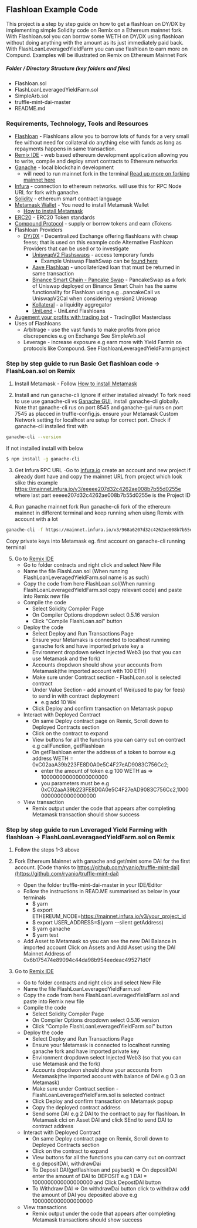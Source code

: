 ## Flashloan Example Code 

This project is a step by step guide on how to get a flashloan on DY/DX by implementing simple Solidity code on Remix on a 
Ethereum mainnet fork. With Flashloan.sol you can borrow some WETH on DY/DX using flashloan without doing anything with the amount as its just immediately paid back. With FlashLoanLeveragedYieldFarm you can use flashloan to earn more on Compund. Examples will be illustrated on Remix on Ethereum Mainnet Fork

##### Folder / Directory Structure (key folders and files)
  * Flashloan.sol
  * FlashLoanLeveragedYieldFarm.sol
  * SimpleArb.sol
  * truffle-mint-dai-master
  * README.md

### Requirements, Technology, Tools and Resources

* [Flashloan](https://coinmarketcap.com/alexandria/glossary/flash-loans) - Flashloans allow you to borrow lots of funds for a very small fee without need for collateral do anything else with funds as long as repayments happens in same transaction.
* [Remix IDE](https://remix.ethereum.org/) - web based ethereum development application allowing you to write, compile and deploy smart contracts to Ethereum networks
* [Ganache](https://www.trufflesuite.com/ganache) - local blockchain development
  - will need to run mainnet fork in the terminal [Read up more on forking mainnet here](https://ethereumdev.io/testing-your-smart-contract-with-existing-protocols-ganache-fork/)
* [Infura](https://infura.io/) - connection to ethereum networks. will use this for RPC Node URL for fork with ganache.
* [Solidity](https://docs.soliditylang.org/en/v0.7.4/) - ethereum smart contract language
* [Metamask Wallet](https://metamask.io/) - You need to install Metamask Wallet
   - [How to install Metamask](https://blog.wetrust.io/how-to-install-and-use-metamask-7210720ca047)
* [ERC20](https://docs.openzeppelin.com/contracts/2.x/api/token/erc20) - ERC20 Token standards
* [Compound Protocol](https://app.compound.finance/) - supply or borrow tokens and earn cTokens
* Flashloan Providers 
  * [DY/DX]() - Decentralized Exchange offering flashloans with cheap feess; that is used on this example code
  Alternative Flashloan Providers that can be used or to investigate
    * [UniswapV2 Flashswaps](https://docs.uniswap.org/protocol/V2/concepts/core-concepts/flash-swaps) - access temporary funds 
      - Example Uniswap FlashSwap can be [found here](https://github.com/Uniswap/uniswap-v2-periphery/blob/master/contracts/examples/ExampleFlashSwap.sol)
    * [Aave Flashloan](https://docs.aave.com/developers/guides/flash-loans) - uncollaterized loan that must be returned in same transaction
    * [Binance Smart Chain - Pancake Swap]() - PancakeSwap as a fork of Uniswap deployed on Binance Smart Chain has the same functionality for Flashloan using e.g ..pancakeCall vs UniswapV2Cal when considering version2 Uniswap
    * [Kollateral](https://www.kollateral.co/) - a liquidity aggregator 
    * [UniLend](https://docs.unilend.finance/the-protocol/flash-loan/performing-flashloan) - UniLend Flashloans
* [Augement your profits with trading bot](https://dappuniversity.teachable.com/courses/940808/lectures/24527435) - TradingBot Masterclass
* Uses of Flashloans
  * Arbitrage - use the vast funds to make profits from price discrepencies e.g on Exchange See SimpleArb.sol 
  * Leverage - increase exposure e.g earn more with Yield Farmin on protocols like Compound. See FlashloanLeveragedYieldFarm project


### Step by step guide to run Basic Get flashloan code -> FlashLoan.sol on Remix

1. Install Metamask - Follow [How to install Metamask](https://blog.wetrust.io/how-to-install-and-use-metamask-7210720ca047)

2. Install and run ganache-cli
Ignore if either installed already! To fork need to use use ganache-cli vs [Ganache GUI](https://www.trufflesuite.com/ganache), install ganache-cli globally. Note that ganache-cli rus on port 8545 and ganache-gui runs on port 7545 as placced in truffle-config.js. ensure your Metamask Custom Network setting for localhost are setup for correct port. 
Check if ganache-cli installed first with
```sh
ganache-cli --version
```
If not installed install with below
```sh
$ npm install -g ganache-cli
```
3. Get Infura RPC URL 
-Go to [infura.io](infura.io) create an account and new project if already dont have and copy the mainnet URL from project which look slike this example https://mainnet.infura.io/v3/eeeee207d32c4262ae008b7b55d0255e where last part eeeee207d32c4262ae008b7b55d0255e is the Project ID

4. Run ganache mainnet fork 
Run ganache-cli fork of the ethereum mainnet in different terminal and keep running when uisng Remix with account with a lot 
```sh
ganache-cli -f https://mainnet.infura.io/v3/968a6207d32c4262ae008b7b55d0255e 
```
Copy private keys into Metamask eg. first account on ganache-cli running terminal 

5. Go to [Remix IDE](https://remix.ethereum.org/) 
   - Go to folder contracts and right click and select New File 
   - Name the file FlashLoan.sol (When running FlashLoanLeveragedYieldFarm.sol name is as such)
   - Copy the code from here FlashLoan.sol(When running FlashLoanLeveragedYieldFarm.sol copy relevant code) and paste into Remix new file 
   - Compile the code 
     - Select Solidity Compiler Page
     - On Compiler Options dropdown select 0.5.16 version
     - Click "Compile FlashLoan.sol" button
   - Deploy the code 
     - Select Deploy and Run Transactions Page
     - Ensure your Metamaks is connected to localhost running ganache fork and have imported private key a
     - Environment dropdown select Injected Web3 (so that you can use Metamask and the fork)
     - Accounts dropdwon should show your accounts from Metamask(the imported account with 100 ETH)
     - Make sure under Contract section - FlashLoan.sol is selected contract
     - Under Value Section - add amount of Wei(used to pay for fees) to send in with contract deployment 
       - e.g add 10 Wei 
     - Click Deploy and confirm transaction on Metamask popup
   - Interact with Deployed Contract
     - On same Deploy contract page on Remix, Scroll down to Deployed Contracts section
     - Click on the contract to expand 
     - View buttons for all the functions you can carry out on contract e.g callFunction, getFlashloan
     - On getFlashloan enter the address of a token to borrow 
       e.g address WETH = 0xC02aaA39b223FE8D0A0e5C4F27eAD9083C756Cc2;
       - enter the amount of token e.g 100 WETH as => 100000000000000000000
       - you parameters must be e.g 0xC02aaA39b223FE8D0A0e5C4F27eAD9083C756Cc2,100000000000000000000
   - View transaction 
       - Remix output under the code that appears after completing Metamask transaction should show success


### Step by step guide to run Leveraged Yield Farming with flashloan -> FlashLoanLeveragaedYieldFarm.sol on Remix

1. Follow the steps 1-3 above

2. Fork Ethereum Mainnet with ganache and get/mint some DAI for the first account. [Code thanks to https://github.com/ryanio/truffle-mint-dai](https://github.com/ryanio/truffle-mint-dai)
   - Open the folder truffle-mint-dai-master in your IDE/Editor 
   - Follow the instructions in READ.ME summarised as below in your terminals
     - $ yarn
     - $ export ETHEREUM_NODE=https://mainnet.infura.io/v3/your_project_id
     - $ export USER_ADDRESS=$(yarn --silent getAddress)
     - $ yarn ganache 
     - $ yarn test
   - Add Asset to Metamask so you can see the new DAI Balance in imported account
     Click on Assets and Add Asset using the DAI Mainnet Address of 0x6b175474e89094c44da98b954eedeac495271d0f

3. Go to [Remix IDE](https://remix.ethereum.org/) 
   - Go to folder contracts and right click and select New File 
   - Name the file FlashLoanLeveragedYieldFarm.sol
   - Copy the code from here FlashLoanLeveragedYieldFarm.sol and paste into Remix new file 
   - Compile the code 
     - Select Solidity Compiler Page
     - On Compiler Options dropdown select 0.5.16 version
     - Click "Compile FlashLoanLeveragedYieldFarm.sol" button
   - Deploy the code 
     - Select Deploy and Run Transactions Page
     - Ensure your Metamask is connected to localhost running ganache fork and have imported private key 
     - Environment dropdown select Injected Web3 (so that you can use Metamask and the fork)
     - Accounts dropdwon should show your accounts from Metamask(the imported account with balance of DAI e.g 0.3 on Metamask)
     - Make sure under Contract section - FlashLoanLeveragedYieldFarm.sol is selected contract
     - Click Deploy and confirm transaction on Metamask popup
     - Copy the deployed contract address
     - Send some DAI e.g 2 DAI to the contract to pay for flashloan. In Metamask clci on Asset DAI and click SEnd to send DAI to contract address
   - Interact with Deployed Contract
     - On same Deploy contract page on Remix, Scroll down to Deployed Contracts section
     - Click on the contract to expand 
     - View buttons for all the functions you can carry out on contract e.g depositDAI, withdrawDai
     - To Deposit DAI(getflashloan and payback) => On depositDAI enter the amount of DAI to DEPOSIT e.g 1 DAI = 1000000000000000000 and Click DepostDAI button
     - To Withdraw DAI => On withdrawDai button click to withdraw add the amount of DAI you deposited above e.g 1000000000000000000 
   - View transactions
       - Remix output under the code that appears after completing Metamask transactions should show success



